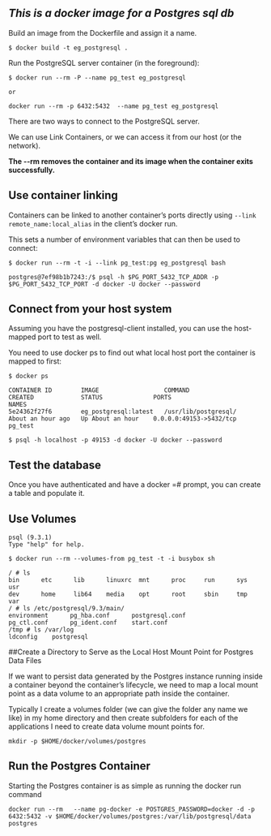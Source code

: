 ## *This is a docker image for a Postgres sql db*

Build an image from the Dockerfile and assign it a name.

```shell script
$ docker build -t eg_postgresql .
```

Run the PostgreSQL server container (in the foreground):
```shell script
$ docker run --rm -P --name pg_test eg_postgresql

or 

docker run --rm -p 6432:5432  --name pg_test eg_postgresql
```


There are two ways to connect to the PostgreSQL server. 

We can use Link Containers, or we can access it from our host (or the network).

__The --rm removes the container and its image when the container exits successfully.__

## Use container linking

Containers can be linked to another container’s ports directly using `--link remote_name:local_alias`  in the client’s docker run. 

This sets a number of environment variables that can then be used to connect:

```shell script
$ docker run --rm -t -i --link pg_test:pg eg_postgresql bash
```

```shell script
postgres@7ef98b1b7243:/$ psql -h $PG_PORT_5432_TCP_ADDR -p $PG_PORT_5432_TCP_PORT -d docker -U docker --password
```
## Connect from your host system
Assuming you have the postgresql-client installed, you can use the host-mapped port to test as well. 

You need to use docker ps to find out what local host port the container is mapped to first:

```shell script
$ docker ps

CONTAINER ID        IMAGE                  COMMAND                CREATED             STATUS              PORTS                                      NAMES
5e24362f27f6        eg_postgresql:latest   /usr/lib/postgresql/   About an hour ago   Up About an hour    0.0.0.0:49153->5432/tcp                    pg_test

```

```shell script
$ psql -h localhost -p 49153 -d docker -U docker --password
```
## Test the database
Once you have authenticated and have a docker =# prompt, you can create a table and populate it.

## Use Volumes
```shell script
psql (9.3.1)
Type "help" for help.

$ docker run --rm --volumes-from pg_test -t -i busybox sh

/ # ls
bin      etc      lib      linuxrc  mnt      proc     run      sys      usr
dev      home     lib64    media    opt      root     sbin     tmp      var
/ # ls /etc/postgresql/9.3/main/
environment      pg_hba.conf      postgresql.conf
pg_ctl.conf      pg_ident.conf    start.conf
/tmp # ls /var/log
ldconfig    postgresql
```
##Create a Directory to Serve as the Local Host Mount Point for Postgres Data Files

If we want to persist data generated by the Postgres instance running inside a container beyond the container’s lifecycle, we need to map a local mount point as a data volume to an appropriate path inside the container. 

Typically I create a volumes folder (we can give the folder any name we like) in my home directory and then create subfolders for each of the applications I need to create data volume mount points for.

```shell script
mkdir -p $HOME/docker/volumes/postgres
```

## Run the Postgres Container
Starting the Postgres container is as simple as running the docker run command

```shell script
docker run --rm   --name pg-docker -e POSTGRES_PASSWORD=docker -d -p 6432:5432 -v $HOME/docker/volumes/postgres:/var/lib/postgresql/data  postgres

```


